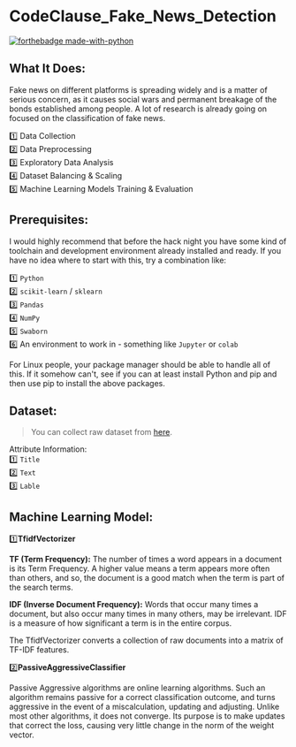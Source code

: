 # CodeClause_Fake_News_Detection

[![forthebadge made-with-python](http://ForTheBadge.com/images/badges/made-with-python.svg)](https://www.python.org/)<br>

## What It Does:
Fake news on different platforms is spreading widely and is a matter of serious concern, as it causes social wars and permanent breakage of the bonds established among people. A lot of research is already going on focused on the classification of fake news.


1️⃣ Data Collection <br>
2️⃣ Data Preprocessing <br>
3️⃣ Exploratory Data Analysis <br>
4️⃣ Dataset Balancing & Scaling <br>
5️⃣ Machine Learning Models Training & Evaluation

## Prerequisites:
I would highly recommend that before the hack night you have some kind of toolchain and development environment already installed and ready. If you have no idea where to start with this, try a combination like: <br>


1️⃣ `Python`<br>
2️⃣ `scikit-learn` / `sklearn`<br>
3️⃣ `Pandas`<br>
4️⃣ `NumPy`<br>
5️⃣ `Swaborn`<br>
6️⃣ An environment to work in - something like `Jupyter` or `colab`<br>

For Linux people, your package manager should be able to handle all of this. If it somehow can't, see if you can at least install Python and pip and then use pip to install the above packages.

## Dataset:

> You can collect raw dataset from [here](news.csv).

Attribute Information:<br>
1️⃣ `Title` <br>
2️⃣ `Text` <br>
3️⃣ `Lable` <br>

## Machine Learning Model:

1️⃣**TfidfVectorizer**

**TF (Term Frequency):** The number of times a word appears in a document is its Term Frequency. A higher value means a term appears more often than others, and so, the document is a good match when the term is part of the search terms.

**IDF (Inverse Document Frequency):** Words that occur many times a document, but also occur many times in many others, may be irrelevant. IDF is a measure of how significant a term is in the entire corpus.

The TfidfVectorizer converts a collection of raw documents into a matrix of TF-IDF features.


2️⃣**PassiveAggressiveClassifier**

Passive Aggressive algorithms are online learning algorithms. Such an algorithm remains passive for a correct classification outcome, and turns aggressive in the event of a miscalculation, updating and adjusting. Unlike most other algorithms, it does not converge. Its purpose is to make updates that correct the loss, causing very little change in the norm of the weight vector.

#

